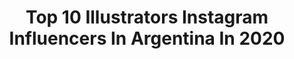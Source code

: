 ---
title: Top 10 Illustrators Instagram Influencers In Argentina In 2020
description: >-
  Find top illustrators Instagram influencers in Argentina in 2020. Most popular hashtags: #illustration #drawing #digitalart #stayathome.
platform: Instagram
profiles:
  - username: "flordepampi"
    fullname: >-
      ↠ Flor de Pampi
    location: "Argentina"
    followers: 18393
    engagement: 773
    commentsToLikes: 0.048270
    id: ck5pwwqggozdg0i11pd4f7hau
    verified: false
    hashtags: "#pride, #pridemonth2019, #coronart, #coronado"
  - username: "eliszill"
    fullname: >-
      Elis Zill
    location: "Argentina"
    followers: 13952
    engagement: 879
    commentsToLikes: 0.015390
    id: ck5q97pan9s4c0i119jls70in
    verified: false
    hashtags: "#smokinggirl, #metal, #vampire, #digitalart"
  - username: "juanperednik"
    fullname: >-
      Juan Perednik
    location: "Argentina"
    followers: 36436
    engagement: 146
    commentsToLikes: 0.057155
    id: ck0u676nj12rk0i19pr0ithrl
    verified: false
    hashtags: ""
  - username: "cari.bay"
    fullname: >-
      Caribay M. Benavides
    location: "Argentina"
    followers: 43091
    engagement: 545
    commentsToLikes: 0.013621
    id: ck139pjn3mhyk0i19538b5ktd
    verified: false
    hashtags: "#gouachepainting, #gouacheillustration, #doveargentina, #bathroom"
  - username: "ivanmayorquin"
    fullname: >-
      Iván Mayorquín
    location: "Argentina"
    followers: 23756
    engagement: 422
    commentsToLikes: 0.020563
    id: ck55jz1afy3oa0i11sp2w3nic
    verified: false
    hashtags: "#ilustracion, #pokemon, #lagarfield, #pictoline"
  - username: "lucianovecchioart"
    fullname: >-
      Luciano Vecchio
    location: "Argentina"
    followers: 7933
    engagement: 622
    commentsToLikes: 0.034593
    id: ck135qrzf2ryr0i19r1ib22pn
    verified: false
    hashtags: "#valentinesday, #finn, #andromedashun, #youngavengers"
  - username: "flavio.greco.paglia"
    fullname: >-
      Flavio Greco Paglia
    location: "Argentina"
    followers: 8644
    engagement: 582
    commentsToLikes: 0.032231
    id: ck55oyt7d9fbp0i11f0h3qofs
    verified: false
    hashtags: "#buenosaires, #festival, #horrorfilm, #pencilart"
  - username: "molinetjuan"
    fullname: >-
      Juan Molinet
    location: "Argentina"
    followers: 8469
    engagement: 631
    commentsToLikes: 0.020433
    id: ck138e80vft3m0i19vg8qs18u
    verified: false
    hashtags: "#retro, #inspirationdaily, #newyearsresolution, #socialdistancing"
  - username: "lodexavi"
    fullname: >-
      Xavi Aldea
    location: "Argentina"
    followers: 3208
    engagement: 1109
    commentsToLikes: 0.080160
    id: ck5zzv90achad0i146xy6d4t4
    verified: false
    hashtags: "#ripped, #muscles, #exercise, #modellife"
  - username: "dani_dossantoss"
    fullname: >-
      ✨Daniela Dos Santos✨
    location: "Argentina"
    followers: 35962
    engagement: 148
    commentsToLikes: 0.065257
    id: ck136ixq86ppn0i19bpro10ht
    verified: false
    hashtags: "#cumplea, #sombradeojos, #artisticphotography, #modelaje"
---